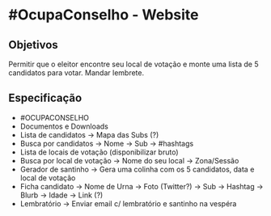 # #OcupaConselho - Website

## Objetivos

Permitir que o eleitor encontre seu local de votação e monte uma lista de 5 candidatos para votar. Mandar lembrete.

## Especificação

* #OCUPACONSELHO
* Documentos e Downloads
* Lista de candidatos
	-> Mapa das Subs (?)
* Busca por candidatos
	-> Nome
	-> Sub
	-> #hashtags
* Lista de locais de votação (disponibilizar bruto)
* Busca por local de votação
	-> Nome do seu local
	-> Zona/Sessão
* Gerador de santinho
	-> Gera uma colinha com os 5 candidatos, data e local de votação
* Ficha candidato 
	-> Nome de Urna
	-> Foto (Twitter?)
	-> Sub
	-> Hashtag
	-> Blurb
	-> Idade
	-> Link (?)
* Lembratório
	-> Enviar email c/ lembratório e santinho na vespéra